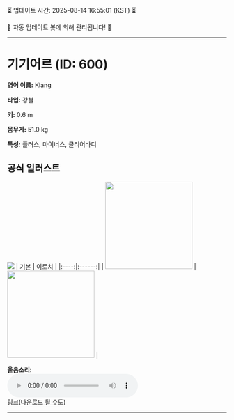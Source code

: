 
⏳ 업데이트 시간: 2025-08-14 16:55:01 (KST) ⏳

🤖 자동 업데이트 봇에 의해 관리됩니다! 🤖

---

# 기기어르 (ID: 600)
**영어 이름:** Klang

**타입:** 강철

**키:** 0.6 m

**몸무게:** 51.0 kg

**특성:** 플러스, 마이너스, 클리어바디

## 공식 일러스트
![](https://raw.githubusercontent.com/PokeAPI/sprites/master/sprites/pokemon/other/official-artwork/600.png)
| 기본 | 이로치 |
|:----:|:------:|
| <img src="http://play.pokemonshowdown.com/sprites/ani/klang.gif" width="200"> | <img src="http://play.pokemonshowdown.com/sprites/ani-shiny/klang.gif" width="200"> |

**울음소리:**<br><audio controls src="https://raw.githubusercontent.com/PokeAPI/cries/main/cries/pokemon/latest/600.ogg"></audio><br> [링크(다운로드 될 수도)](https://raw.githubusercontent.com/PokeAPI/cries/main/cries/pokemon/latest/600.ogg)


---
